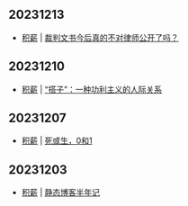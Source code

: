 ## 20231213
- [积薪](https://firewood.news/) | [裁判文书今后真的不对律师公开了吗？](https://xingbianren.cn/post/142.html)

## 20231210
- [积薪](https://firewood.news/) | [“搭子”：一种功利主义的人际关系](https://stephenleng.com/cn/on-dazi/)

## 20231207
- [积薪](https://firewood.news/) | [死或生，0和1](https://www.vergilisme.com/index.php/2023/12/06/2318.html)

## 20231203
- [积薪](https://firewood.news/) | [静态博客半年记](https://blog.douchi.space/static-blog-half-year/)

